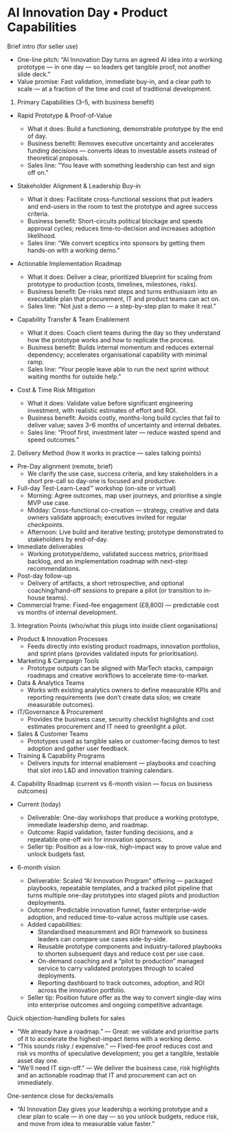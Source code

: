 # AI Innovation Day • Product Capabilities

Brief intro (for seller use)
- One-line pitch: “AI Innovation Day turns an agreed AI idea into a working prototype — in one day — so leaders get tangible proof, not another slide deck.”
- Value promise: Fast validation, immediate buy-in, and a clear path to scale — at a fraction of the time and cost of traditional development.

1) Primary Capabilities (3–5, with business benefit)
- Rapid Prototype & Proof-of-Value
  - What it does: Build a functioning, demonstrable prototype by the end of day.
  - Business benefit: Removes executive uncertainty and accelerates funding decisions — converts ideas to investable assets instead of theoretical proposals.
  - Sales line: “You leave with something leadership can test and sign off on.”

- Stakeholder Alignment & Leadership Buy-in
  - What it does: Facilitate cross-functional sessions that put leaders and end-users in the room to test the prototype and agree success criteria.
  - Business benefit: Short-circuits political blockage and speeds approval cycles; reduces time-to-decision and increases adoption likelihood.
  - Sales line: “We convert sceptics into sponsors by getting them hands-on with a working demo.”

- Actionable Implementation Roadmap
  - What it does: Deliver a clear, prioritized blueprint for scaling from prototype to production (costs, timelines, milestones, risks).
  - Business benefit: De-risks next steps and turns enthusiasm into an executable plan that procurement, IT and product teams can act on.
  - Sales line: “Not just a demo — a step-by-step plan to make it real.”

- Capability Transfer & Team Enablement
  - What it does: Coach client teams during the day so they understand how the prototype works and how to replicate the process.
  - Business benefit: Builds internal momentum and reduces external dependency; accelerates organisational capability with minimal ramp.
  - Sales line: “Your people leave able to run the next sprint without waiting months for outside help.”

- Cost & Time Risk Mitigation
  - What it does: Validate value before significant engineering investment, with realistic estimates of effort and ROI.
  - Business benefit: Avoids costly, months-long build cycles that fail to deliver value; saves 3–6 months of uncertainty and internal debates.
  - Sales line: “Proof first, investment later — reduce wasted spend and speed outcomes.”

2) Delivery Method (how it works in practice — sales talking points)
- Pre-Day alignment (remote, brief)
  - We clarify the use case, success criteria, and key stakeholders in a short pre-call so day-one is focused and productive.
- Full-day Test-Learn-Lead™ workshop (on-site or virtual)
  - Morning: Agree outcomes, map user journeys, and prioritise a single MVP use case.
  - Midday: Cross-functional co-creation — strategy, creative and data owners validate approach; executives invited for regular checkpoints.
  - Afternoon: Live build and iterative testing; prototype demonstrated to stakeholders by end-of-day.
- Immediate deliverables
  - Working prototype/demo, validated success metrics, prioritised backlog, and an implementation roadmap with next-step recommendations.
- Post-day follow-up
  - Delivery of artifacts, a short retrospective, and optional coaching/hand-off sessions to prepare a pilot (or transition to in-house teams).
- Commercial frame: Fixed-fee engagement (£8,800) — predictable cost vs months of internal development.

3) Integration Points (who/what this plugs into inside client organisations)
- Product & Innovation Processes
  - Feeds directly into existing product roadmaps, innovation portfolios, and sprint plans (provides validated inputs for prioritisation).
- Marketing & Campaign Tools
  - Prototype outputs can be aligned with MarTech stacks, campaign roadmaps and creative workflows to accelerate time-to-market.
- Data & Analytics Teams
  - Works with existing analytics owners to define measurable KPIs and reporting requirements (we don’t create data silos; we create measurable outcomes).
- IT/Governance & Procurement
  - Provides the business case, security checklist highlights and cost estimates procurement and IT need to greenlight a pilot.
- Sales & Customer Teams
  - Prototypes used as tangible sales or customer-facing demos to test adoption and gather user feedback.
- Training & Capability Programs
  - Delivers inputs for internal enablement — playbooks and coaching that slot into L&D and innovation training calendars.

4) Capability Roadmap (current vs 6-month vision — focus on business outcomes)
- Current (today)
  - Deliverable: One-day workshops that produce a working prototype, immediate leadership demo, and roadmap.
  - Outcome: Rapid validation, faster funding decisions, and a repeatable one-off win for innovation sponsors.
  - Seller tip: Position as a low-risk, high-impact way to prove value and unlock budgets fast.

- 6-month vision
  - Deliverable: Scaled “AI Innovation Program” offering — packaged playbooks, repeatable templates, and a tracked pilot pipeline that turns multiple one-day prototypes into staged pilots and production deployments.
  - Outcome: Predictable innovation funnel, faster enterprise-wide adoption, and reduced time-to-value across multiple use cases.
  - Added capabilities:
    - Standardised measurement and ROI framework so business leaders can compare use cases side-by-side.
    - Reusable prototype components and industry-tailored playbooks to shorten subsequent days and reduce cost per use case.
    - On-demand coaching and a “pilot to production” managed service to carry validated prototypes through to scaled deployments.
    - Reporting dashboard to track outcomes, adoption, and ROI across the innovation portfolio.
  - Seller tip: Position future offer as the way to convert single-day wins into enterprise outcomes and ongoing competitive advantage.

Quick objection-handling bullets for sales
- “We already have a roadmap.” — Great: we validate and prioritise parts of it to accelerate the highest-impact items with a working demo.
- “This sounds risky / expensive.” — Fixed-fee proof reduces cost and risk vs months of speculative development; you get a tangible, testable asset day one.
- “We’ll need IT sign-off.” — We deliver the business case, risk highlights and an actionable roadmap that IT and procurement can act on immediately.

One-sentence close for decks/emails
- “AI Innovation Day gives your leadership a working prototype and a clear plan to scale — in one day — so you unlock budgets, reduce risk, and move from idea to measurable value faster.”
